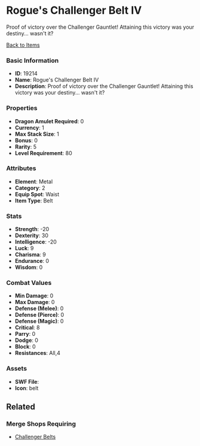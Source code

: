 # Rogue's Challenger Belt IV

Proof of victory over the Challenger Gauntlet! Attaining this victory was your destiny... wasn't it?

[Back to Items](../items.md)

### Basic Information

- **ID**: 19214
- **Name**: Rogue&#039;s Challenger Belt IV
- **Description**: Proof of victory over the Challenger Gauntlet! Attaining this victory was your destiny... wasn&#039;t it?

### Properties

- **Dragon Amulet Required**: 0
- **Currency**: 1
- **Max Stack Size**: 1
- **Bonus**: 0
- **Rarity**: 5
- **Level Requirement**: 80

### Attributes

- **Element**: Metal
- **Category**: 2
- **Equip Spot**: Waist
- **Item Type**: Belt

### Stats

- **Strength**: -20
- **Dexterity**: 30
- **Intelligence**: -20
- **Luck**: 9
- **Charisma**: 9
- **Endurance**: 0
- **Wisdom**: 0

### Combat Values

- **Min Damage**: 0
- **Max Damage**: 0
- **Defense (Melee)**: 0
- **Defense (Pierce)**: 0
- **Defense (Magic)**: 0
- **Critical**: 8
- **Parry**: 0
- **Dodge**: 0
- **Block**: 0
- **Resistances**: All,4

### Assets

- **SWF File**: 
- **Icon**: belt

## Related

### Merge Shops Requiring

- [Challenger Belts](../merge-shops/314-challenger-belts.md)

